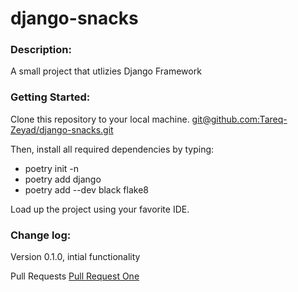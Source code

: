 # django-snacks

### Description:
A small project that utlizies Django Framework

### Getting Started:
Clone this repository to your local machine. [git@github.com:Tareq-Zeyad/django-snacks.git]()

Then, install all required dependencies by typing:

- poetry init -n
- poetry add django
- poetry add --dev black flake8

Load up the project using your favorite IDE.

### Change log:
Version 0.1.0, intial functionality


Pull Requests
[Pull Request One](https://github.com/Tareq-Zeyad/django-snacks/pull/1)

